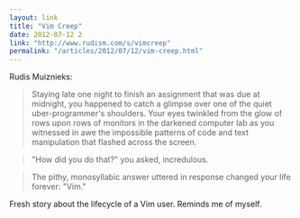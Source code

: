 ```yaml
---
layout: link
title: "Vim Creep"
date: 2012-07-12 2
link: "http://www.rudism.com/s/vimcreep"
permalink: "/articles/2012/07/12/vim-creep.html"
---
```


Rudis Muiznieks:

> Staying late one night to finish an assignment that was due at midnight, you happened to catch a glimpse over one of the quiet uber-programmer's shoulders. Your eyes twinkled from the glow of rows upon rows of monitors in the darkened computer lab as you witnessed in awe the impossible patterns of code and text manipulation that flashed across the screen.

>  "How did you do that?" you asked, incredulous.

>  The pithy, monosyllabic answer uttered in response changed your life forever: "Vim."

Fresh story about the lifecycle of a Vim user. Reminds me of myself.
